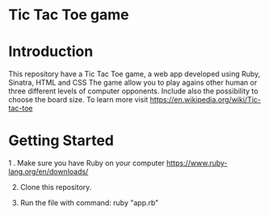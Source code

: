# Tic Tac Toe game

# Introduction

This repository have a Tic Tac Toe game, a web app developed using Ruby, Sinatra, HTML and CSS
The game allow you to play agains other human or three different levels of computer opponents.
Include also the possibility to choose the board size.
To learn more visit https://en.wikipedia.org/wiki/Tic-tac-toe

# Getting Started

   1 . Make sure you have Ruby on your computer https://www.ruby-lang.org/en/downloads/ 
   
   2. Clone this repository.
   
   3. Run the file with command: ruby "app.rb" 

